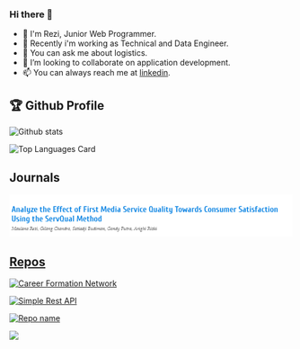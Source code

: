 ### Hi there 👋
- 🌱 I'm Rezi, Junior Web Programmer.
- 🔭 Recently i'm working as Technical and Data Engineer.
- 💬 You can ask me about logistics.
- 👯 I’m looking to collaborate on application development.
- 📫 You can always reach me at [linkedin](https://www.linkedin.com/in/rezimaulana/).

<h2>🏆 Github Profile</h2>

![Github stats](https://github-readme-stats.vercel.app/api?username=rezimaulana&theme=tokyonight&show_icons=true&count_private=true)


![Top Languages Card](https://github-readme-stats.vercel.app/api/top-langs/?username=rezimaulana&layout=compact)

## Journals

<a target="_blank" href="https://doi.org/10.29103/ijevs.v1i3.1592"><img src="https://github.com/rezimaulana/rezimaulana/blob/main/imgj1.png" alt="Journal 1">

## Repos

[![Career Formation Network](https://github-readme-stats.vercel.app/api/pin/?username=rezimaulana&repo=cfn&show_owner=true)](https://github.com/rezimaulana/cfn)

[![Simple Rest API](https://github-readme-stats.vercel.app/api/pin/?username=rezimaulana&repo=simpleRestApiMen&show_owner=true)](https://github.com/rezimaulana/simpleRestApiMen)

[![Repo name](https://github-readme-stats.vercel.app/api/pin/?username=rezimaulana&repo=travelci&show_owner=true)](https://github.com/rezimaulana/travelci)

![](https://komarev.com/ghpvc/?username=rezimaulana)
















<!--
**rezimaulana/rezimaulana** is a ✨ _special_ ✨ repository because its `README.md` (this file) appears on your GitHub profile.

### Hi there 👋

Here are some ideas to get you started:

- 🔭 I’m currently working on ...
- 🌱 I’m currently learning ...
- 👯 I’m looking to collaborate on ...
- 🤔 I’m looking for help with ...
- 💬 Ask me about ...
- 📫 How to reach me: ...
- 😄 Pronouns: ...
- ⚡ Fun fact: ...

![Github stats](https://github-readme-stats.vercel.app/api?username=rezimaulana&theme=highcontrast&show_icons=true&include_all_commits=true&count_private=true)
<img width=800 src="https://github-profile-trophy.vercel.app/?username=shinokada&column=9&theme=gruvbox&no-frame=true"/>
-->
